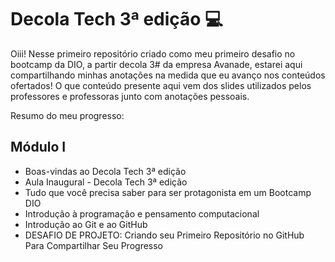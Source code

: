 # Decola Tech 3ª edição :computer: 

Oiii! Nesse primeiro repositório criado como meu primeiro desafio no bootcamp da DIO, a partir decola 3# da empresa Avanade, estarei aqui compartilhando minhas anotações na medida que eu avanço nos conteúdos ofertados! O que conteúdo presente aqui vem dos slides utilizados pelos professores e professoras junto com anotações pessoais. 

Resumo do meu progresso:



## Módulo I

- Boas-vindas ao Decola Tech 3ª edição 
- Aula Inaugural - Decola Tech 3ª edição 
- Tudo que você precisa saber para ser protagonista em um Bootcamp DIO 
- Introdução à programação e pensamento computacional 
- Introdução ao Git e ao GitHub 
- DESAFIO DE PROJETO: Criando seu Primeiro Repositório no GitHub Para Compartilhar Seu Progresso 


